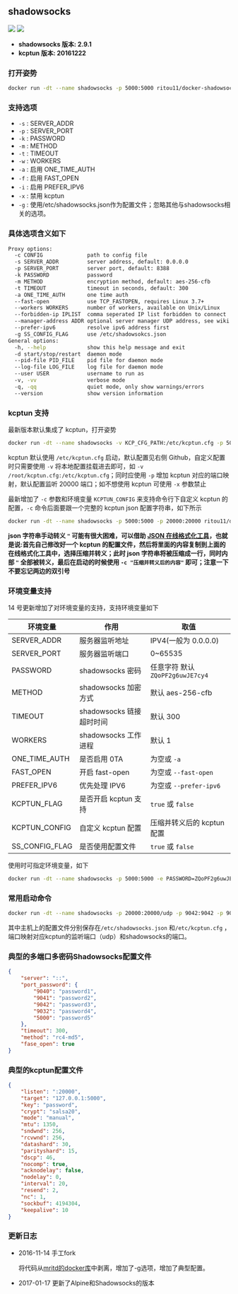 ## shadowsocks

[![](https://images.microbadger.com/badges/version/ritou11/docker-shadowsocks.svg)](https://microbadger.com/images/ritou11/docker-shadowsocks "Get your own version badge on microbadger.com") [![](https://images.microbadger.com/badges/image/ritou11/docker-shadowsocks.svg)](https://microbadger.com/images/ritou11/docker-shadowsocks "Get your own image badge on microbadger.com")

- **shadowsocks 版本: 2.9.1**
- **kcptun 版本: 20161222**

### 打开姿势

``` sh
docker run -dt --name shadowsocks -p 5000:5000 ritou11/docker-shadowsocks -k nogeek -w 2 -f
```

### 支持选项

- `-s` : SERVER_ADDR
- `-p` : SERVER_PORT
- `-k` : PASSWORD
- `-m` : METHOD
- `-t` : TIMEOUT
- `-w` : WORKERS
- `-a` : 启用 ONE_TIME_AUTH
- `-f` : 启用 FAST_OPEN
- `-i` : 启用 PREFER_IPV6
- `-x` : 禁用 kcptun
- ```-g``` : 使用/etc/shadowsocks.json作为配置文件；忽略其他与shadowsocks相关的选项。

### 具体选项含义如下

``` sh
Proxy options:
  -c CONFIG              path to config file
  -s SERVER_ADDR         server address, default: 0.0.0.0
  -p SERVER_PORT         server port, default: 8388
  -k PASSWORD            password
  -m METHOD              encryption method, default: aes-256-cfb
  -t TIMEOUT             timeout in seconds, default: 300
  -a ONE_TIME_AUTH       one time auth
  --fast-open            use TCP_FASTOPEN, requires Linux 3.7+
  --workers WORKERS      number of workers, available on Unix/Linux
  --forbidden-ip IPLIST  comma seperated IP list forbidden to connect
  --manager-address ADDR optional server manager UDP address, see wiki
  --prefer-ipv6          resolve ipv6 address first
  -g SS_CONFIG_FLAG		 use /etc/shadowsokcs.json
General options:
  -h, --help             show this help message and exit
  -d start/stop/restart  daemon mode
  --pid-file PID_FILE    pid file for daemon mode
  --log-file LOG_FILE    log file for daemon mode
  --user USER            username to run as
  -v, -vv                verbose mode
  -q, -qq                quiet mode, only show warnings/errors
  --version              show version information
```

### kcptun 支持

最新版本默认集成了 kcptun，打开姿势

``` sh
docker run -dt --name shadowsocks -v KCP_CFG_PATH:/etc/kcptun.cfg -p 5000:5000 -p 20000:20000 ritou11/docker-shadowsocks -k nogeek -w 2 -f
```

kcptun 默认使用 `/etc/kcptun.cfg` 启动，默认配置见右侧 Github，自定义配置时只需要使用 `-v` 将本地配置挂载进去即可，如 `-v /root/kcptun.cfg:/etc/kcptun.cfg`；同时应使用 `-p` 增加 kcptun 对应的端口映射，默认配置监听 20000 端口；如不想使用 kcptun 可使用 `-x` 参数禁止

最新增加了 `-c` 参数和环境变量 `KCPTUN_CONFIG` 来支持命令行下自定义 kcptun 的配置，`-c` 命令后面要跟一个完整的 kcptun json 配置字符串，如下所示

``` sh
docker run -dt --name shadowsocks -p 5000:5000 -p 20000:20000 ritou11/docker-shadowsocks -k nogeek -w 2 -f -c "{\"listen\":\":1111\",\"target\":\"127.0.0.1:5000\",\"key\":\"kcptun\",\"crypt\":\"salsa20\",\"mode\":\"fast2\",\"mtu\":1350,\"sndwnd\":1024,\"rcvwnd\":1024,\"datashard\":70,\"parityshard\":30,\"dscp\":46,\"nocomp\":false,\"acknodelay\":false,\"nodelay\":0,\"interval\":40,\"resend\":0,\"nc\":0,\"sockbuf\":4194304,\"keepalive\":10,\"log\":\"/var/log/kcptun.log\"}"
```

**json 字符串手动转义 `"` 可能有很大困难，可以借助 [JSON 在线格式化工具](http://www.bejson.com/zhuanyi/)，也就是说:首先自己修改好一个 kcptun 的配置文件，然后将里面的内容复制到上面的在线格式化工具中，选择压缩并转义；此时 json 字符串将被压缩成一行，同时内部 `"` 全部被转义，最后在启动的时候使用 `-c "压缩并转义后的内容"` 即可；注意一下不要忘记两边的双引号**

### 环境变量支持

14 号更新增加了对环境变量的支持，支持环境变量如下

| 环境变量           | 作用                 | 取值                         |
| -------------- | ------------------ | -------------------------- |
| SERVER_ADDR    | 服务器监听地址            | IPV4(一般为 0.0.0.0)          |
| SERVER_PORT    | 服务器监听端口            | 0~65535                    |
| PASSWORD       | shadowsocks 密码     | 任意字符 默认 `ZQoPF2g6uwJE7cy4` |
| METHOD         | shadowsocks 加密方式   | 默认 aes-256-cfb             |
| TIMEOUT        | shadowsocks 链接超时时间 | 默认 300                     |
| WORKERS        | shadowsocks 工作进程   | 默认 1                       |
| ONE_TIME_AUTH  | 是否启用 0TA           | 为空或 `-a`                   |
| FAST_OPEN      | 开启 fast-open       | 为空或 `--fast-open`          |
| PREFER_IPV6    | 优先处理 IPV6          | 为空或 `--prefer-ipv6`        |
| KCPTUN_FLAG    | 是否开启 kcptun 支持     | `true` 或 `false`           |
| KCPTUN_CONFIG  | 自定义 kcptun 配置      | 压缩并转义后的 kcptun 配置          |
| SS_CONFIG_FLAG | 是否使用配置文件           | `true` 或 `false`           |

使用时可指定环境变量，如下

``` sh
docker run -dt --name shadowsocks -p 5000:5000 -e PASSWORD=ZQoPF2g6uwJE7cy4 -e FAST_OPEN=-a ritou11/docker-shadowsocks
```

### 常用启动命令
```sh
docker run -dt --name shadowsocks -p 20000:20000/udp -p 9042:9042 -p 9041:9041 -p 9032:9032 -v /etc/shadowsocks.json:/etc/shadowsocks.json -v /etc/kcptun.cfg:/etc/kcptun.cfg ritou11/docker-shadowsocks -g
```
其中主机上的配置文件分别保存在`/etc/shadowsocks.json` 和`/etc/kcptun.cfg` ，端口映射对应kcptun的监听端口（udp）和shadowsocks的端口。

### 典型的多端口多密码Shadowsocks配置文件

```json
{
    "server": "::",
    "port_password": {
        "9040": "password1",
        "9041": "password2",
        "9042": "password3",
        "9032": "password4",
        "5000": "password5"
    },
    "timeout": 300,
    "method": "rc4-md5",
    "fase_open": true
}
```

### 典型的kcptun配置文件

```json
{
    "listen": ":20000",
    "target": "127.0.0.1:5000",
    "key": "password",
    "crypt": "salsa20",
    "mode": "manual",
    "mtu": 1350,
    "sndwnd": 256,
    "rcvwnd": 256,
    "datashard": 30,
    "parityshard": 15,
    "dscp": 46,
    "nocomp": true,
    "acknodelay": false,
    "nodelay": 0,
    "interval": 20,
    "resend": 2,
    "nc": 1,
    "sockbuf": 4194304,
    "keepalive": 10
}
```

### 更新日志

- 2016-11-14 手工fork

  将代码从[mritd的docker库](https://github.com/mritd/docker)中剥离，增加了-g选项，增加了典型配置。

- 2017-01-17 更新了Alpine和Shadowsocks的版本